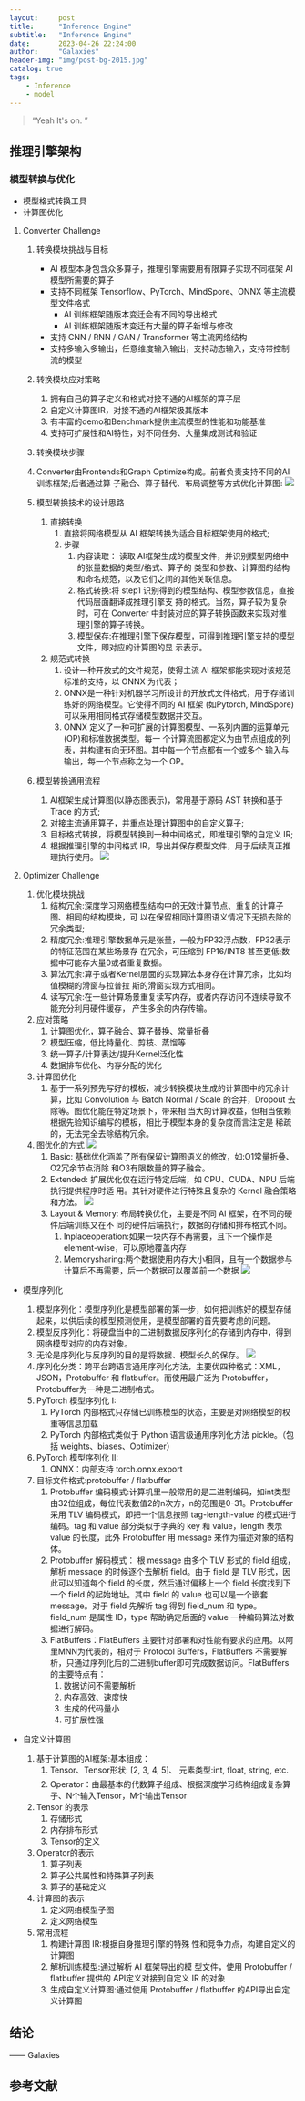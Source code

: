```yaml
---
layout:     post
title:      "Inference Engine"
subtitle:   "Inference Engine"
date:       2023-04-26 22:24:00
author:     "Galaxies"
header-img: "img/post-bg-2015.jpg"
catalog: true
tags:
    - Inference
    - model
---
```



> 
> “Yeah It's on. ”
>  
>  

## 推理引擎架构

### 模型转换与优化
*  模型格式转换工具
*  计算图优化
1. Converter Challenge
   1. 转换模块挑战与目标
      * AI 模型本身包含众多算子，推理引擎需要用有限算子实现不同框架 AI 模型所需要的算子
      * 支持不同框架 Tensorflow、PyTorch、MindSpore、ONNX 等主流模型文件格式
        * AI 训练框架随版本变迁会有不同的导出格式
        * AI 训练框架随版本变迁有大量的算子新增与修改
      * 支持 CNN / RNN / GAN / Transformer 等主流网络结构
      * 支持多输入多输出，任意维度输入输出，支持动态输入，支持带控制流的模型

   2.  转换模块应对策略
       1.  拥有自己的算子定义和格式对接不通的AI框架的算子层
       2.  自定义计算图IR，对接不通的AI框架极其版本
       3.  有丰富的demo和Benchmark提供主流模型的性能和功能基准
       4.  支持可扩展性和AI特性，对不同任务、大量集成测试和验证
   3. 转换模块步骤
   1. Converter由Frontends和Graph Optimize构成。前者负责支持不同的AI 训练框架;后者通过算 子融合、算子替代、布局调整等方式优化计算图:
   ![](/img/in-post/post-ai/inference/convert_work_flow.png)

   4. 模型转换技术的设计思路
      1. 直接转换
         1. 直接将网络模型从 AI 框架转换为适合目标框架使用的格式;
         2. 步骤
            1. 内容读取： 读取 AI框架生成的模型文件，并识别模型网络中的张量数据的类型/格式、算子的 类型和参数、计算图的结构和命名规范，以及它们之间的其他关联信息。
            2. 格式转换:将 step1 识别得到的模型结构、模型参数信息，直接代码层面翻译成推理引擎支 持的格式。当然，算子较为复杂时，可在 Converter 中封装对应的算子转换函数来实现对推 理引擎的算子转换。
            3. 模型保存:在推理引擎下保存模型，可得到推理引擎支持的模型文件，即对应的计算图的显 示表示。
      2. 规范式转换
         1. 设计一种开放式的文件规范，使得主流 AI 框架都能实现对该规范标准的支持，以 ONNX 为代表；
         2. ONNX是一种针对机器学习所设计的开放式文件格式，用于存储训练好的网络模型。它使得不同的 AI 框架 (如Pytorch, MindSpore) 可以采用相同格式存储模型数据并交互。
         3. ONNX 定义了一种可扩展的计算图模型、一系列内置的运算单元(OP)和标准数据类型。每一 个计算流图都定义为由节点组成的列表，并构建有向无环图。其中每一个节点都有一个或多个 输入与输出，每一个节点称之为一个 OP。
   5. 模型转换通用流程
      1. AI框架生成计算图(以静态图表示)，常用基于源码 AST 转换和基于 Trace 的方式;
      2. 对接主流通用算子，并重点处理计算图中的自定义算子;
      3. 目标格式转换，将模型转换到一种中间格式，即推理引擎的自定义 IR;
      4. 根据推理引擎的中间格式 IR，导出并保存模型文件，用于后续真正推理执行使用。
      ![](/img/in-post/post-ai/inference/convert_process.png)


2. Optimizer Challenge 
   1. 优化模块挑战
      1. 结构冗余:深度学习网络模型结构中的无效计算节点、重复的计算子图、相同的结构模块，可 以在保留相同计算图语义情况下无损去除的冗余类型;
      2. 精度冗余:推理引擎数据单元是张量，一般为FP32浮点数，FP32表示的特征范围在某些场景存 在冗余，可压缩到 FP16/INT8 甚至更低;数据中可能存大量0或者重复数据。
      3. 算法冗余:算子或者Kernel层面的实现算法本身存在计算冗余，比如均值模糊的滑窗与拉普拉 斯的滑窗实现方式相同。
      4. 读写冗余:在一些计算场景重复读写内存，或者内存访问不连续导致不能充分利用硬件缓存， 产生多余的内存传输。
    2. 应对策略
       1. 计算图优化，算子融合、算子替换、常量折叠
       2. 模型压缩，低比特量化、剪枝、蒸馏等
       3. 统一算子/计算表达/提升Kernel泛化性
       4. 数据排布优化、内存分配的优化
   3. 计算图优化
      1. 基于一系列预先写好的模板，减少转换模块生成的计算图中的冗余计算，比如 Convolution 与 Batch Normal / Scale 的合并，Dropout 去除等。图优化能在特定场景下，带来相 当大的计算收益，但相当依赖根据先验知识编写的模板，相比于模型本身的复杂度而言注定是 稀疏的，无法完全去除结构冗余。
   4. 图优化的方式
      ![](/img/in-post/post-ai/inference/compute_graph_optimaztion.png)
      1. Basic: 基础优化涵盖了所有保留计算图语义的修改，如:O1常量折叠、O2冗余节点消除 和O3有限数量的算子融合。
      2. Extended: 扩展优化仅在运行特定后端，如 CPU、CUDA、NPU 后端执行提供程序时适 用。其针对硬件进行特殊且复杂的 Kernel 融合策略和方法。
      ![](/img/in-post/post-ai/inference/flash_attention.png)
      3. Layout & Memory: 布局转换优化，主要是不同 AI 框架，在不同的硬件后端训练又在不 同的硬件后端执行，数据的存储和排布格式不同。
         1. Inplaceoperation:如果一块内存不再需要，且下一个操作是element-wise，可以原地覆盖内存
         2. Memorysharing:两个数据使用内存大小相同，且有一个数据参与计算后不再需要，后一个数据可以覆盖前一个数据
      ![](/img/in-post/post-ai/inference/memory_optimation.png)
      
      

* 模型序列化
   1. 模型序列化：模型序列化是模型部署的第一步，如何把训练好的模型存储起来，以供后续的模型预测使用，是模型部署的首先要考虑的问题。
   2. 模型反序列化：将硬盘当中的二进制数据反序列化的存储到内存中，得到网络模型对应的内存对象。
   3. 无论是序列化与反序列的目的是将数据、模型长久的保存。
   ![](/img/in-post/post-ai/inference/Serialization.png)
   4. 序列化分类：跨平台跨语言通用序列化方法，主要优四种格式：XML，JSON，Protobuffer 和 flatbuffer。而使用最广泛为 Protobuffer，Protobuffer为一种是二进制格式。
   5. PyTorch 模型序列化 I:
      1. PyTorch 内部格式只存储已训练模型的状态，主要是对网络模型的权重等信息加载
      2. PyTorch 内部格式类似于 Python 语言级通用序列化方法 pickle。（包括 weights、biases、Optimizer）
   6. PyTorch 模型序列化 II:
      1. ONNX：内部支持 torch.onnx.export
   7. 目标文件格式:protobuffer / flatbuffer
      1. Protobuffer 编码模式:计算机里一般常用的是二进制编码，如int类型由32位组成，每位代表数值2的n次方，n的范围是0-31。Protobuffer 采用 TLV 编码模式，即把一个信息按照 tag-length-value 的模式进行编码。tag 和 value 部分类似于字典的 key 和 value，length 表示 value 的长度，此外 Protobuffer 用 message 来作为描述对象的结构体。
      2. Protobuffer 解码模式： 根 message 由多个 TLV 形式的 field 组成，解析 message 的时候逐个去解析 field。由于 field 是 TLV 形式，因此可以知道每个 field 的长度，然后通过偏移上一个 field 长度找到下一个 field 的起始地址。其中 field 的 value 也可以是一个嵌套 message。对于 field 先解析 tag 得到 field_num 和 type。field_num 是属性 ID，type 帮助确定后面的 value 一种编码算法对数据进行解码。
      3. FlatBuffers：FlatBuffers 主要针对部署和对性能有要求的应用。以阿里MNN为代表的，相对于 Protocol Buffers，FlatBuffers 不需要解析，只通过序列化后的二进制buffer即可完成数据访问。FlatBuffers 的主要特点有：
         1. 数据访问不需要解析
         2. 内存高效、速度快
         3. 生成的代码量小
         4. 可扩展性强

* 自定义计算图
  1. 基于计算图的AI框架:基本组成：
     1. Tensor、Tensor形状: [2, 3, 4, 5]、 元素类型:int, float, string, etc.
     2. Operator：由最基本的代数算子组成、根据深度学习结构组成复杂算子、N个输入Tensor，M个输出Tensor
  2. Tensor 的表示
     1. 存储形式
     2. 内存排布形式
     3. Tensor的定义
   3. Operator的表示
      1. 算子列表
      2. 算子公共属性和特殊算子列表
      3. 算子的基础定义
   4. 计算图的表示
      1. 定义网络模型子图
      2. 定义网络模型
   5. 常用流程
      1. 构建计算图 IR:根据自身推理引擎的特殊 性和竞争力点，构建自定义的计算图
      2. 解析训练模型:通过解析 AI 框架导出的模 型文件，使用 Protobuffer / flatbuffer 提供的 API定义对接到自定义 IR 的对象
      3. 生成自定义计算图:通过使用 Protobuffer / flatbuffer 的API导出自定义计算图



## 结论



—— Galaxies

## 参考文献
